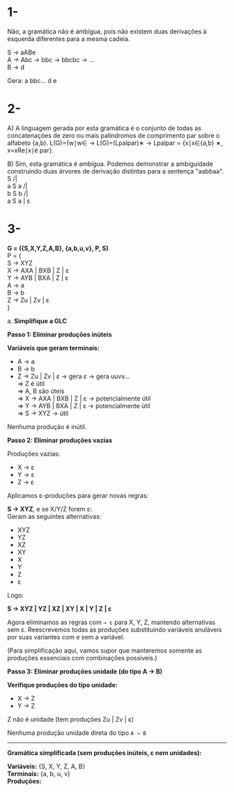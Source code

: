 # 1-
Não, a gramática não é ambígua, pois não existem duas derivações à esquerda diferentes para a mesma cadeia.

S → aABe  
A → Abc → bbc → bbcbc → ...  
B → d  

Gera:
a bbc... d e

# 2-
A) A linguagem gerada por esta gramática é o conjunto de todas as concatenações de zero ou mais palíndromos de comprimento par sobre o alfabeto {a,b}.
L(G)={w∣w∈ -> L(G)=(Lpalpar)∗ -> Lpalpar = {x∣x∈{a,b} ∗, x=xRe∣x∣é par}.

B) Sim, esta gramática é ambígua. Podemos demonstrar a ambiguidade construindo duas árvores de derivação distintas para a sentença "aabbaa".
      S
     /|\
    a S a
     /|\
    b S b
     /|\
    a S a
      |
      ε

# 3-
**G = ({S,X,Y,Z,A,B}, {a,b,u,v}, P, S)**  
P = {  
S → XYZ  
X → AXA | BXB | Z | ε  
Y → AYB | BXA | Z | ε  
A → a  
B → b  
Z → Zu | Zv | ε  
}

a. **Simplifique a GLC**

**Passo 1: Eliminar produções inúteis**

**Variáveis que geram terminais:**
- A → a  
- B → b  
- Z → Zu | Zv | ε → gera ε → gera uuvv…  
⇒ Z é útil  
⇒ A, B são úteis  
⇒ X → AXA | BXB | Z | ε → potencialmente útil  
⇒ Y → AYB | BXA | Z | ε → potencialmente útil  
⇒ S → XYZ → útil

Nenhuma produção é inútil.

**Passo 2: Eliminar produções vazias**

Produções vazias:
- X → ε  
- Y → ε  
- Z → ε  

Aplicamos ε-produções para gerar novas regras:

**S → XYZ**, e se X/Y/Z forem ε:  
Geram as seguintes alternativas:
- XYZ  
- YZ  
- XZ  
- XY  
- X  
- Y  
- Z  
- ε  

Logo:

**S → XYZ | YZ | XZ | XY | X | Y | Z | ε**

Agora eliminamos as regras com `→ ε` para X, Y, Z, mantendo alternativas sem ε. Reescrevemos todas as produções substituindo variáveis anuláveis por suas variantes com e sem a variável.

(Para simplificação aqui, vamos supor que manteremos somente as produções essenciais com combinações possíveis.)

**Passo 3: Eliminar produções unidade (do tipo A → B)**

**Verifique produções do tipo unidade:**
- X → Z  
- Y → Z  

Z não é unidade (tem produções Zu | Zv | ε)

Nenhuma produção unidade direta do tipo `A → B`

---

**Gramática simplificada (sem produções inúteis, ε nem unidades):**

**Variáveis:** {S, X, Y, Z, A, B}  
**Terminais:** {a, b, u, v}  
**Produções:**
